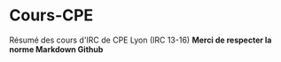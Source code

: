 # Cours-CPE
Résumé des cours d'IRC de CPE Lyon (IRC 13-16)
**Merci de respecter la norme Markdown Github**
